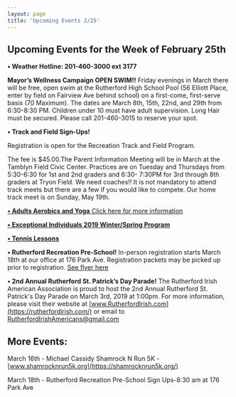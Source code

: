 ```yaml
---
layout: page
title: 'Upcoming Events 2/25'
---
```

 
## Upcoming Events for the Week of February 25th

**• Weather Hotline: 201-460-3000 ext 3177**

**Mayor’s Wellness Campaign OPEN SWIM!!** Friday evenings in March there will be free,
open swim at the Rutherford High School Pool (56 Elliott Place, enter by field on Fairview Ave
behind school) on a first-come, first-serve basis (70 Maximum). The dates are March 8th, 15th,
22nd, and 29th from 6:30-8:30 PM. Children under 10 must have adult supervision. Long Hair
must be secured. Please call 201-460-3015 to reserve your spot.

**• Track and Field Sign-Ups!**

Registration is open for the Recreation Track and Field Program.

The fee is $45.00.The Parent Information Meeting will be in March at the Tamblyn Field Civic
Center. Practices are on Tuesday and Thursdays from 5:30-6:30 for 1st and 2nd graders and 6:30-
7:30PM for 3rd through 8th graders at Tryon Field. We need coaches!! It is not mandatory to
attend track meets but there are a few if you would like to compete. Our home track meet is
on Sunday, May 19th.

[**• Adults Aerobics and Yoga** Click here for more information](/departments/recreation/sports-and-activities/adult-catalog/)


[**• Exceptional Individuals 2019 Winter/Spring Program**](https://storage.googleapis.com/static.rutherford-nj.com/recreation/upcoming-events/Winter-Spring%202019%20Exceptional%20Individuals%20Page.pdf)

[**• Tennis Lessons**](https://storage.googleapis.com/static.rutherford-nj.com/recreation/2019%20Spring%20Tennis%20Lessons.pdf)

**• Rutherford Recreation Pre-School!** In-person registration starts March 18th at our
office at 176 Park Ave. Registration packets may be picked up prior to registration. [See flyer here](https://storage.googleapis.com/static.rutherford-nj.com/recreation/Preschool%20flyer%202019-20.pdf)

**• 2nd Annual Rutherford St. Patrick’s Day Parade!** 
The Rutherford Irish American Association is proud to host the 2nd Annual Rutherford St. Patrick's Day Parade on
March 3rd, 2019 at 1:00pm. For more information, please visit their website at
[www.RutherfordIrish.com](https://rutherfordirish.com/) or email to RutherfordIrishAmericans@gmail.com

## More Events:

March 16th - Michael Cassidy Shamrock N Run 5K - [www.shamrocknrun5k.org](https://shamrocknrun5k.org/)

March 18th - Rutherford Recreation Pre-School Sign Ups-8:30 am at 176 Park Ave



